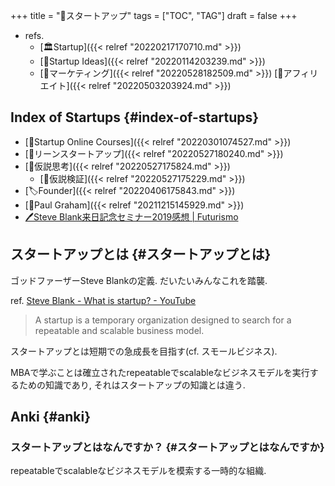 +++
title = "📂スタートアップ"
tags = ["TOC", "TAG"]
draft = false
+++

-   refs.
    -   [🏛Startup]({{< relref "20220217170710.md" >}})
    -   [🔬Startup Ideas]({{< relref "20220114203239.md" >}})
    -   [📂マーケティング]({{< relref "20220528182509.md" >}}) [📂アフィリエイト]({{< relref "20220503203924.md" >}})


## Index of Startups {#index-of-startups}

-   [📝Startup Online Courses]({{< relref "20220301074527.md" >}})
-   [📝リーンスタートアップ]({{< relref "20220527180240.md" >}})
-   [📝仮説思考]({{< relref "20220527175824.md" >}})
    -   [📝仮説検証]({{< relref "20220527175229.md" >}})
-   [🏷Founder]({{< relref "20220406175843.md" >}})
-   [👨Paul Graham]({{< relref "20211215145929.md" >}})
-   [🖊Steve Blank来日記念セミナー2019感想 | Futurismo](https://futurismo.biz/steve-blank-seminar-2019-japan/)


## スタートアップとは {#スタートアップとは}

ゴッドファーザーSteve Blankの定義. だいたいみんなこれを踏襲.

ref. [Steve Blank - What is startup? - YouTube](https://www.youtube.com/watch?v=YoTlnmvyYQ8)

> A startup is a temporary organization designed to search for a repeatable and scalable business model.

スタートアップとは短期での急成長を目指す(cf. スモールビジネス).

MBAで学ぶことは確立されたrepeatableでscalableなビジネスモデルを実行するための知識であり, それはスタートアップの知識とは違う.


## Anki {#anki}


### スタートアップとはなんですか？ {#スタートアップとはなんですか}

repeatableでscalableなビジネスモデルを模索する一時的な組織.
